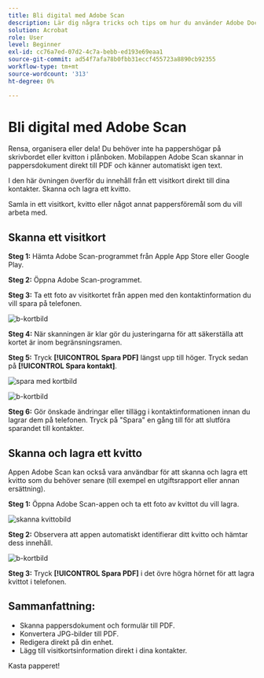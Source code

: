 ```yaml
---
title: Bli digital med Adobe Scan
description: Lär dig några tricks och tips om hur du använder Adobe Document Cloud
solution: Acrobat
role: User
level: Beginner
exl-id: cc76a7ed-07d2-4c7a-bebb-ed193e69eaa1
source-git-commit: ad54f7afa78b0fbb31eccf455723a8890cb92355
workflow-type: tm+mt
source-wordcount: '313'
ht-degree: 0%

---
```


# Bli digital med Adobe Scan

Rensa, organisera eller dela! Du behöver inte ha pappershögar på skrivbordet eller kvitton i plånboken. Mobilappen Adobe Scan skannar in pappersdokument direkt till PDF och känner automatiskt igen text.

I den här övningen överför du innehåll från ett visitkort direkt till dina kontakter. Skanna och lagra ett kvitto.

Samla in ett visitkort, kvitto eller något annat pappersföremål som du vill arbeta med.

## Skanna ett visitkort

**Steg 1:** Hämta Adobe Scan-programmet från Apple App Store eller Google Play.

**Steg 2:** Öppna Adobe Scan-programmet.

**Steg 3:** Ta ett foto av visitkortet från appen med den kontaktinformation du vill spara på telefonen.

![b-kortbild](assets/scanbcard.png)


**Steg 4:** När skanningen är klar gör du justeringarna för att säkerställa att kortet är inom begränsningsramen.

**Steg 5:** Tryck **[!UICONTROL Spara PDF]** längst upp till höger. Tryck sedan på **[!UICONTROL Spara kontakt]**.


![spara med kortbild](assets/savecontact.jpg)

![b-kortbild](assets/savecontact.png)

**Steg 6:** Gör önskade ändringar eller tillägg i kontaktinformationen innan du lagrar dem på telefonen. Tryck på &quot;Spara&quot; en gång till för att slutföra sparandet till kontakter.

## Skanna och lagra ett kvitto

Appen Adobe Scan kan också vara användbar för att skanna och lagra ett kvitto som du behöver senare (till exempel en utgiftsrapport eller annan ersättning).

**Steg 1:** Öppna Adobe Scan-appen och ta ett foto av kvittot du vill lagra.

![skanna kvittobild](assets/scanreceipt.png)


**Steg 2:** Observera att appen automatiskt identifierar ditt kvitto och hämtar dess innehåll.

![b-kortbild](assets/receiptoutput.jpg)

**Steg 3:** Tryck **[!UICONTROL Spara PDF]** i det övre högra hörnet för att lagra kvittot i telefonen.


## Sammanfattning:

* Skanna pappersdokument och formulär till PDF.
* Konvertera JPG-bilder till PDF.
* Redigera direkt på din enhet.
* Lägg till visitkortsinformation direkt i dina kontakter.

Kasta papperet!
